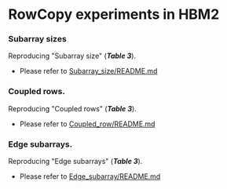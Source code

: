 # RowCopy experiments in HBM2 

### Subarray sizes
Reproducing "Subarray size" (***Table 3***).
* Please refer to [Subarray_size/README.md](Subarray_size/README.md)

### Coupled rows. 
Reproducing "Coupled rows" (***Table 3***).
* Please refer to [Coupled_row/README.md](Coupled_row/README.md)

### Edge subarrays. 
Reproducing "Edge subarrays" (***Table 3***).
* Please refer to [Edge_subarray/README.md](Edge_subarray/README.md)